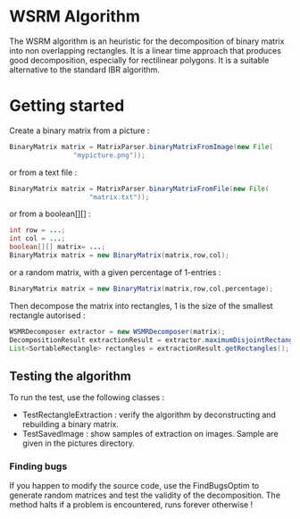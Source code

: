 # WSRM Algorithm 

The WSRM algorithm is an heuristic for the decomposition of binary matrix into non overlapping rectangles. It is a linear time approach
that produces good decomposition, especially for rectilinear polygons. It is a suitable alternative to the standard IBR algorithm.


# Getting started

Create a binary matrix from a picture :
```java
BinaryMatrix matrix = MatrixParser.binaryMatrixFromImage(new File(
				"mypicture.png"));

```
or from a text file :
```java
BinaryMatrix matrix = MatrixParser.binaryMatrixFromFile(new File(
					"matrix.txt"));
```

or from a boolean[][] :
```java
int row = ...;
int col = ...;
boolean[][] matrix= ...;
BinaryMatrix matrix = new BinaryMatrix(matrix,row,col);
```

or a random matrix, with a given percentage of 1-entries :
```java
BinaryMatrix matrix = new BinaryMatrix(matrix,row,col,percentage);
```


Then decompose the matrix into rectangles, 1 is the size of the smallest rectangle autorised :
```java
WSMRDecomposer extractor = new WSMRDecomposer(matrix);
DecompositionResult extractionResult = extractor.maximumDisjointRectangles(1);
List<SortableRectangle> rectangles = extractionResult.getRectangles();
```


## Testing the algorithm

To run the test, use the following classes :

* TestRectangleExtraction : verify the algorithm by deconstructing and rebuilding a binary matrix.
* TestSavedImage : show samples of extraction on images. Sample are given in the pictures directory.

### Finding bugs

If you happen to modify the source code, use the FindBugsOptim to generate random matrices and test the validity of the decomposition. The method halts if a problem is encountered, runs forever otherwise !
